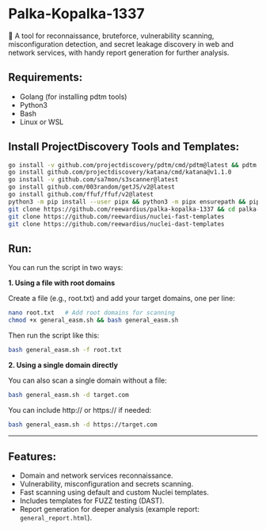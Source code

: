 # Palka-Kopalka-1337

🔎 A tool for reconnaissance, bruteforce, vulnerability scanning, misconfiguration detection, and secret leakage discovery in web and network services, with handy report generation for further analysis.

## **Requirements:**

- Golang (for installing pdtm tools)
- Python3
- Bash
- Linux or WSL

## Install ProjectDiscovery Tools and Templates:

```bash
go install -v github.com/projectdiscovery/pdtm/cmd/pdtm@latest && pdtm -install-all
go install github.com/projectdiscovery/katana/cmd/katana@v1.1.0
go install -v github.com/sa7mon/s3scanner@latest
go install github.com/003random/getJS/v2@latest
go install github.com/ffuf/ffuf/v2@latest
python3 -m pip install --user pipx && python3 -m pipx ensurepath && pipx install uro
git clone https://github.com/reewardius/palka-kopalka-1337 && cd palka-kopalka-1337
git clone https://github.com/reewardius/nuclei-fast-templates
git clone https://github.com/reewardius/nuclei-dast-templates
```

## Run:
You can run the script in two ways:

**1. Using a file with root domains**

Create a file (e.g., root.txt) and add your target domains, one per line:
```bash
nano root.txt   # Add root domains for scanning
chmod +x general_easm.sh && bash general_easm.sh
```
Then run the script like this:
```bash
bash general_easm.sh -f root.txt
```
**2. Using a single domain directly**

You can also scan a single domain without a file:
```bash
bash general_easm.sh -d target.com
```
You can include http:// or https:// if needed:

```bash
bash general_easm.sh -d https://target.com
```
---

## Features:
- Domain and network services reconnaissance.
- Vulnerability, misconfiguration and secrets scanning.
- Fast scanning using default and custom Nuclei templates.
- Includes templates for FUZZ testing (DAST).
- Report generation for deeper analysis (example report: `general_report.html`).
